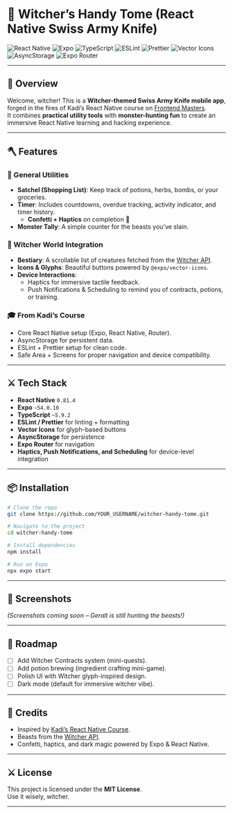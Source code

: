 # 🧙 Witcher’s Handy Tome (React Native Swiss Army Knife)

![React Native](https://img.shields.io/badge/React%20Native-0.81.4-blue?logo=react)
![Expo](https://img.shields.io/badge/Expo-~54.0.10-black?logo=expo)
![TypeScript](https://img.shields.io/badge/TypeScript-~5.9.2-3178C6?logo=typescript)
![ESLint](https://img.shields.io/badge/ESLint-^9.0.0-4B32C3?logo=eslint)
![Prettier](https://img.shields.io/badge/Prettier-^3.6.2-F7B93E?logo=prettier)
![Vector Icons](https://img.shields.io/badge/Vector%20Icons-^15.0.2-lightgrey)
![AsyncStorage](https://img.shields.io/badge/AsyncStorage-2.2.0-orange)
![Expo Router](https://img.shields.io/badge/Expo%20Router-^6.0.8-lightblue)

---

## 📖 Overview

Welcome, witcher! This is a **Witcher-themed Swiss Army Knife mobile app**, forged in the fires of Kadi’s React Native course on [Frontend Masters](https://frontendmasters.com/).  
It combines **practical utility tools** with **monster-hunting fun** to create an immersive React Native learning and hacking experience.

---

## 🪓 Features

### 🧾 General Utilities  
- **Satchel (Shopping List)**: Keep track of potions, herbs, bombs, or your groceries.
- **Timer**: Includes countdowns, overdue tracking, activity indicator, and timer history.  
  - **Confetti + Haptics** on completion 🎉  
- **Monster Tally**: A simple counter for the beasts you’ve slain.

### 🐺 Witcher World Integration  
- **Bestiary**: A scrollable list of creatures fetched from the [Witcher API](https://github.com/diwashrestha/WitcherAPI).  
- **Icons & Glyphs**: Beautiful buttons powered by `@expo/vector-icons`.  
- **Device Interactions**:  
  - Haptics for immersive tactile feedback.  
  - Push Notifications & Scheduling to remind you of contracts, potions, or training.  

### 🎓 From Kadi’s Course  
- Core React Native setup (Expo, React Native, Router).  
- AsyncStorage for persistent data.  
- ESLint + Prettier setup for clean code.  
- Safe Area + Screens for proper navigation and device compatibility.  

---

## ⚔️ Tech Stack

- **React Native** `0.81.4`  
- **Expo** `~54.0.10`  
- **TypeScript** `~5.9.2`  
- **ESLint / Prettier** for linting + formatting  
- **Vector Icons** for glyph-based buttons  
- **AsyncStorage** for persistence  
- **Expo Router** for navigation  
- **Haptics, Push Notifications, and Scheduling** for device-level integration  

---

## 📦 Installation

```bash
# Clone the repo
git clone https://github.com/YOUR_USERNAME/witcher-handy-tome.git

# Navigate to the project
cd witcher-handy-tome

# Install dependencies
npm install

# Run on Expo
npx expo start
```

---

## 🐉 Screenshots

_(Screenshots coming soon – Geralt is still hunting the beasts!)_

---

## 🧭 Roadmap

- [ ] Add Witcher Contracts system (mini-quests).  
- [ ] Add potion brewing (ingredient crafting mini-game).  
- [ ] Polish UI with Witcher glyph-inspired design.  
- [ ] Dark mode (default for immersive witcher vibe).  

---

## 🧙 Credits

- Inspired by [Kadi’s React Native Course](https://frontendmasters.com/).  
- Beasts from the [Witcher API](https://github.com/diwashrestha/WitcherAPI).  
- Confetti, haptics, and dark magic powered by Expo & React Native.  

---

## ⚔️ License

This project is licensed under the **MIT License**.  
Use it wisely, witcher.

---
